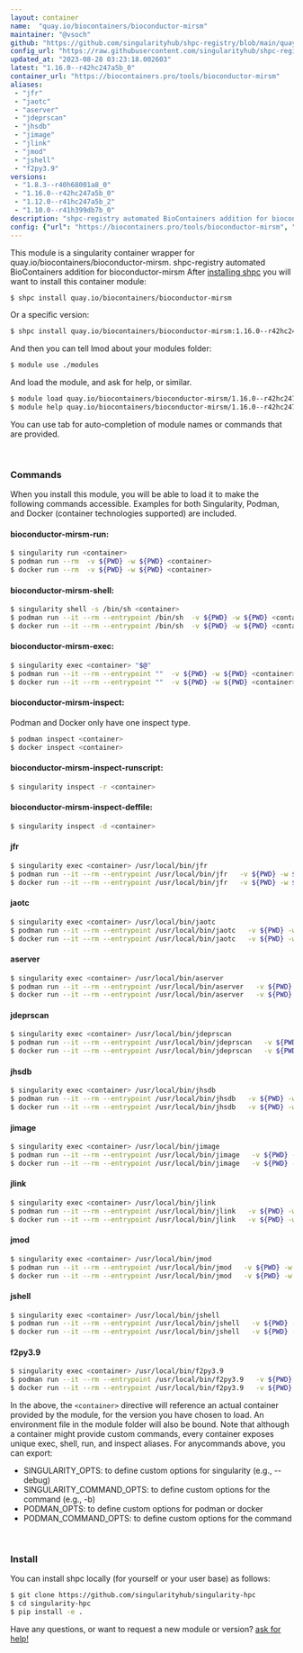 ```yaml
---
layout: container
name:  "quay.io/biocontainers/bioconductor-mirsm"
maintainer: "@vsoch"
github: "https://github.com/singularityhub/shpc-registry/blob/main/quay.io/biocontainers/bioconductor-mirsm/container.yaml"
config_url: "https://raw.githubusercontent.com/singularityhub/shpc-registry/main/quay.io/biocontainers/bioconductor-mirsm/container.yaml"
updated_at: "2023-08-28 03:23:18.002603"
latest: "1.16.0--r42hc247a5b_0"
container_url: "https://biocontainers.pro/tools/bioconductor-mirsm"
aliases:
 - "jfr"
 - "jaotc"
 - "aserver"
 - "jdeprscan"
 - "jhsdb"
 - "jimage"
 - "jlink"
 - "jmod"
 - "jshell"
 - "f2py3.9"
versions:
 - "1.8.3--r40h68001a8_0"
 - "1.16.0--r42hc247a5b_0"
 - "1.12.0--r41hc247a5b_2"
 - "1.10.0--r41h399db7b_0"
description: "shpc-registry automated BioContainers addition for bioconductor-mirsm"
config: {"url": "https://biocontainers.pro/tools/bioconductor-mirsm", "maintainer": "@vsoch", "description": "shpc-registry automated BioContainers addition for bioconductor-mirsm", "latest": {"1.16.0--r42hc247a5b_0": "sha256:b1a3e88604ad064561114cc7c1ca5ca0d2b44de58f67bc04feb89a3db08e107a"}, "tags": {"1.8.3--r40h68001a8_0": "sha256:757e77c90a1509ebf68515b134eb0bb177d27bdfe5ebfc90e089aa4f62eeced3", "1.16.0--r42hc247a5b_0": "sha256:b1a3e88604ad064561114cc7c1ca5ca0d2b44de58f67bc04feb89a3db08e107a", "1.12.0--r41hc247a5b_2": "sha256:3e77b310b1148530950ad8ccb65f94678f678f9ae33b953201aa20c3a23dc412", "1.10.0--r41h399db7b_0": "sha256:99a888c02531464fdba6cc021db512ce21652877b3321674007b902fcf820180"}, "docker": "quay.io/biocontainers/bioconductor-mirsm", "aliases": {"jfr": "/usr/local/bin/jfr", "jaotc": "/usr/local/bin/jaotc", "aserver": "/usr/local/bin/aserver", "jdeprscan": "/usr/local/bin/jdeprscan", "jhsdb": "/usr/local/bin/jhsdb", "jimage": "/usr/local/bin/jimage", "jlink": "/usr/local/bin/jlink", "jmod": "/usr/local/bin/jmod", "jshell": "/usr/local/bin/jshell", "f2py3.9": "/usr/local/bin/f2py3.9"}}
---
```


This module is a singularity container wrapper for quay.io/biocontainers/bioconductor-mirsm.
shpc-registry automated BioContainers addition for bioconductor-mirsm
After [installing shpc](#install) you will want to install this container module:


```bash
$ shpc install quay.io/biocontainers/bioconductor-mirsm
```

Or a specific version:

```bash
$ shpc install quay.io/biocontainers/bioconductor-mirsm:1.16.0--r42hc247a5b_0
```

And then you can tell lmod about your modules folder:

```bash
$ module use ./modules
```

And load the module, and ask for help, or similar.

```bash
$ module load quay.io/biocontainers/bioconductor-mirsm/1.16.0--r42hc247a5b_0
$ module help quay.io/biocontainers/bioconductor-mirsm/1.16.0--r42hc247a5b_0
```

You can use tab for auto-completion of module names or commands that are provided.

<br>

### Commands

When you install this module, you will be able to load it to make the following commands accessible.
Examples for both Singularity, Podman, and Docker (container technologies supported) are included.

#### bioconductor-mirsm-run:

```bash
$ singularity run <container>
$ podman run --rm  -v ${PWD} -w ${PWD} <container>
$ docker run --rm  -v ${PWD} -w ${PWD} <container>
```

#### bioconductor-mirsm-shell:

```bash
$ singularity shell -s /bin/sh <container>
$ podman run --it --rm --entrypoint /bin/sh  -v ${PWD} -w ${PWD} <container>
$ docker run --it --rm --entrypoint /bin/sh  -v ${PWD} -w ${PWD} <container>
```

#### bioconductor-mirsm-exec:

```bash
$ singularity exec <container> "$@"
$ podman run --it --rm --entrypoint ""  -v ${PWD} -w ${PWD} <container> "$@"
$ docker run --it --rm --entrypoint ""  -v ${PWD} -w ${PWD} <container> "$@"
```

#### bioconductor-mirsm-inspect:

Podman and Docker only have one inspect type.

```bash
$ podman inspect <container>
$ docker inspect <container>
```

#### bioconductor-mirsm-inspect-runscript:

```bash
$ singularity inspect -r <container>
```

#### bioconductor-mirsm-inspect-deffile:

```bash
$ singularity inspect -d <container>
```


#### jfr

```bash
$ singularity exec <container> /usr/local/bin/jfr
$ podman run --it --rm --entrypoint /usr/local/bin/jfr   -v ${PWD} -w ${PWD} <container> -c " $@"
$ docker run --it --rm --entrypoint /usr/local/bin/jfr   -v ${PWD} -w ${PWD} <container> -c " $@"
```


#### jaotc

```bash
$ singularity exec <container> /usr/local/bin/jaotc
$ podman run --it --rm --entrypoint /usr/local/bin/jaotc   -v ${PWD} -w ${PWD} <container> -c " $@"
$ docker run --it --rm --entrypoint /usr/local/bin/jaotc   -v ${PWD} -w ${PWD} <container> -c " $@"
```


#### aserver

```bash
$ singularity exec <container> /usr/local/bin/aserver
$ podman run --it --rm --entrypoint /usr/local/bin/aserver   -v ${PWD} -w ${PWD} <container> -c " $@"
$ docker run --it --rm --entrypoint /usr/local/bin/aserver   -v ${PWD} -w ${PWD} <container> -c " $@"
```


#### jdeprscan

```bash
$ singularity exec <container> /usr/local/bin/jdeprscan
$ podman run --it --rm --entrypoint /usr/local/bin/jdeprscan   -v ${PWD} -w ${PWD} <container> -c " $@"
$ docker run --it --rm --entrypoint /usr/local/bin/jdeprscan   -v ${PWD} -w ${PWD} <container> -c " $@"
```


#### jhsdb

```bash
$ singularity exec <container> /usr/local/bin/jhsdb
$ podman run --it --rm --entrypoint /usr/local/bin/jhsdb   -v ${PWD} -w ${PWD} <container> -c " $@"
$ docker run --it --rm --entrypoint /usr/local/bin/jhsdb   -v ${PWD} -w ${PWD} <container> -c " $@"
```


#### jimage

```bash
$ singularity exec <container> /usr/local/bin/jimage
$ podman run --it --rm --entrypoint /usr/local/bin/jimage   -v ${PWD} -w ${PWD} <container> -c " $@"
$ docker run --it --rm --entrypoint /usr/local/bin/jimage   -v ${PWD} -w ${PWD} <container> -c " $@"
```


#### jlink

```bash
$ singularity exec <container> /usr/local/bin/jlink
$ podman run --it --rm --entrypoint /usr/local/bin/jlink   -v ${PWD} -w ${PWD} <container> -c " $@"
$ docker run --it --rm --entrypoint /usr/local/bin/jlink   -v ${PWD} -w ${PWD} <container> -c " $@"
```


#### jmod

```bash
$ singularity exec <container> /usr/local/bin/jmod
$ podman run --it --rm --entrypoint /usr/local/bin/jmod   -v ${PWD} -w ${PWD} <container> -c " $@"
$ docker run --it --rm --entrypoint /usr/local/bin/jmod   -v ${PWD} -w ${PWD} <container> -c " $@"
```


#### jshell

```bash
$ singularity exec <container> /usr/local/bin/jshell
$ podman run --it --rm --entrypoint /usr/local/bin/jshell   -v ${PWD} -w ${PWD} <container> -c " $@"
$ docker run --it --rm --entrypoint /usr/local/bin/jshell   -v ${PWD} -w ${PWD} <container> -c " $@"
```


#### f2py3.9

```bash
$ singularity exec <container> /usr/local/bin/f2py3.9
$ podman run --it --rm --entrypoint /usr/local/bin/f2py3.9   -v ${PWD} -w ${PWD} <container> -c " $@"
$ docker run --it --rm --entrypoint /usr/local/bin/f2py3.9   -v ${PWD} -w ${PWD} <container> -c " $@"
```



In the above, the `<container>` directive will reference an actual container provided
by the module, for the version you have chosen to load. An environment file in the
module folder will also be bound. Note that although a container
might provide custom commands, every container exposes unique exec, shell, run, and
inspect aliases. For anycommands above, you can export:

 - SINGULARITY_OPTS: to define custom options for singularity (e.g., --debug)
 - SINGULARITY_COMMAND_OPTS: to define custom options for the command (e.g., -b)
 - PODMAN_OPTS: to define custom options for podman or docker
 - PODMAN_COMMAND_OPTS: to define custom options for the command

<br>

### Install

You can install shpc locally (for yourself or your user base) as follows:

```bash
$ git clone https://github.com/singularityhub/singularity-hpc
$ cd singularity-hpc
$ pip install -e .
```

Have any questions, or want to request a new module or version? [ask for help!](https://github.com/singularityhub/singularity-hpc/issues)